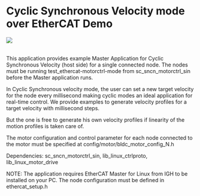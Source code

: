 Cyclic Synchronous Velocity mode over EtherCAT Demo
=========================
<a href="https://github.com/synapticon/sc_sncn_motorctrl_sin/blob/master/SYNAPTICON.md">
<img align="left" src="https://s3-eu-west-1.amazonaws.com/synapticon-resources/images/logos/synapticon_fullname_blackoverwhite_280x48.png"/>
</a>
<br/>
<br/>

This application provides example Master Application for Cyclic Synchronous Velocity (host side)
for a single connected node. The nodes must be running test_ethercat-motorctrl-mode from 
sc_sncn_motorctrl_sin before the Master application runs.

In Cyclic Synchronous velocity mode, the user can set a new target velocity for the node every 
millisecond making cyclic modes an ideal application for real-time control. We provide examples
to generate velocity profiles for a target velocity with millisecond steps.

But the one is free to generate his own velocity profiles if linearity of the motion profiles is
taken care of. 

The motor configuration and control parameter for each node connected to the motor must be specified 
at config/motor/bldc_motor_config_N.h

Dependencies: sc_sncn_motorctrl_sin, lib_linux_ctrlproto, lib_linux_motor_drive

NOTE: The application requires EtherCAT Master for Linux from IGH to be installed on your PC. The
node configuration must be defined in ethercat_setup.h

